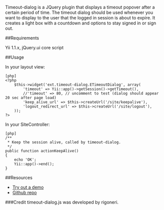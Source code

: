 Timeout-dialog is a JQuery plugin that displays a timeout popover after a certain period of time.
The timeout dialog should be used whenever you want to display to the user that the logged in session is about to expire.
It creates a light box with a countdown and options to stay signed in or sign out.

##Requirements

Yii 1.1.x, jQuery.ui core script

##Usage

In your layout view:
~~~
[php]
<?php
    $this->widget('ext.timeout-dialog.ETimeoutDialog', array(
        'timeout' => Yii::app()->getSession()->getTimeout(),
        //'timeout' => 80, // uncomment to test (dialog should appear 20 sec after page load)
        'keep_alive_url' => $this->createUrl('/site/keepalive'),
        'logout_redirect_url' => $this->createUrl('/site/logout'),
    ));
?>
~~~

In your SiteController:
~~~
[php]
/**
 * Keep the session alive, called by timeout-dialog.
 */
public function actionKeepAlive()
{
    echo 'OK';
    Yii::app()->end();
}
~~~


##Resources

 * [Try out a demo](http://rigoneri.github.com/timeout-dialog.js)
 * [Github repo](https://github.com/digitick/yii-timeout-dialog)

###Credit
timeout-dialog.js was developed by rigoneri.
